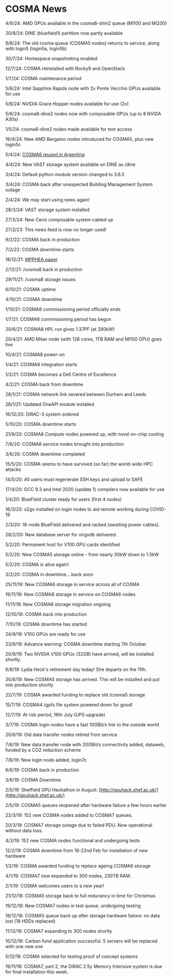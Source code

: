 # COSMA News

4/9/24: AMD GPUs available in the cosma8-shm2 queue (MI100 and MI200)

20/8/24: DINE (bluefield1) partition now partly available

9/8/24: The old cosma queue (COSMA5 nodes) returns to service, along with login5 (login5a, login5b)

30/7/24: Homespace snapshotting enabled

12/7/24: COSMA reinstalled with Rocky9 and OpenStack

1/7/24: COSMA maintenance period

5/6/24: Intel Sapphire Rapids node with 2x Ponte Vecchio GPUs available for use

5/6/24: NVIDIA Grace Hopper nodes available for use (2x)

5/6/24: cosma8-dine2 nodes now with composable GPUs (up to 8 NVIDA A30s)

1/5/24: cosma8-dine2 nodes made available for test access

16/4/24: New AMD Bergamo nodes introduced for COSMA5, plus new login5c

5/4/24: [COSMA6 reused in Argentina](https://ccad.unc.edu.ar/2024/04/05/ccad-le-da-una-segunda-vida-a-cosma6/)

4/4/24: New VAST storage system available on DINE as /dine

3/4/24: Default python module version changed to 3.6.5

3/4/24: COSMA back after unexpected Building Management System outage

2/4/24: We may start using news again!

28/3/24: VAST storage system installed

27/3/24: New Cerio composable system cabled up

27/2/23: This news feed is now no longer used!

9/2/22: COSMA back in production

7/2/22: COSMA downtime starts

18/12/21: [MPPHEA paper](https://ieeexplore.ieee.org/abstract/document/9647952/authors#authors)

2/12/21: /cosma8 back in production

29/11/21: /cosma8 storage issues

6/10/21: COSMA uptime

4/10/21: COSMA downtime

1/10/21: COSMA8 commissioning period officially ends

1/7/21: COSMA8 commissioning period has begun

20/6/21: COSMA8 HPL run gives 1.37PF (at 280kW)

20/4/21: AMD Milan node (with 128 cores, 1TB RAM and MI100 GPU) goes live

10/4/21: COSMA8 power-on

1/4/21: COSMA8 integration starts

1/3/21: COSMA becomes a Dell Centre of Excellence

4/2/21: COSMA back from downtime

28/1/21: COSMA network link severed between Durham and Leeds

26/1/21: Updated OneAPI module installed

16/12/20: DiRAC-3 system ordered

5/10/20: COSMA downtime starts

21/9/20: COSMA8 Compute nodes powered up, with novel on-chip cooling

7/8/20: COSMA8 service nodes brought into production

3/6/20: COSMA downtime completed

15/5/20: COSMA seems to have survived (so far) the world-wide HPC attacks

14/5/20: All users must regenerate SSH keys and upload to SAFE

17/4/20: GCC 9.3 and Intel 2020 (update 1) compilers now available for use

1/4/20: BlueField cluster ready for users (first 4 nodes)

16/3/20: x2go installed on login nodes to aid remote working during COVID-19

2/3/20: 16-node BlueField delivered and racked (awaiting power cables).

28/2/20: New database server for virgodb delivered.

5/2/20: Permanent host for V100 GPU cards identified

5/2/20: New COSMA5 storage online - from nearly 30kW down to 1.5kW

5/2/20: COSMA is alive again!

3/2/20: COSMA in downtime... back soon

25/11/19: New COSMA6 storage in service across all of COSMA

19/11/19: New COSMA6 storage in service on COSMA6 nodes

11/11/19: New COSMA6 storage migration ongoing

12/10/19: COSMA back into production

7/10/19: COSMA downtime has started

24/9/19: V100 GPUs are ready for use

23/9/19: Advance warning: COSMA downtime starting 7th October

20/9/19: Two NVIDIA V100 GPUs (32GB) have arrived, will be installed shortly.

6/9/19: Lydia Heck's retirement day today! She departs on the 11th.

30/8/19: New COSMA5 storage has arrived. This will be installed and put into production shortly

22/7/19: COSMA awarded funding to replace old /cosma5 storage

15/7/19: COSMA4 /gpfs file system powered down for good!

12/7/19: At risk period, 16th July (UPS upgrade)

3/7/19: COSMA login nodes have a fast 10GBit/s link to the outside world

20/6/19: Old data transfer nodes retired from service

7/6/19: New data transfer node with 20GBit/s connectivity added, dataweb, funded by a CO2 reduction scheme

7/6/19: New login node added, login7c

6/6/19: COSMA back in production

3/6/19: COSMA Downtime

2/5/19: Sheffield GPU Hackathon in August: [http://gpuhack.shef.ac.uk/](http://gpuhack.shef.ac.uk/)

2/5/19: COSMA5 queues reopened after hardware failure a few hours earlier

22/3/19: 152 new COSMA nodes added to COSMA7 queues.

20/3/19: COSMA7 storage outage due to failed PDU. Now operational without data loss.

4/3/19: 152 new COSMA nodes functional and undergoing tests

12/2/19: COSMA downtime from 18-22nd Feb for installation of new hardware

1/2/19: COSMA awarded funding to replace ageing COSMA6 storage

4/1/19: COSMA7 now expanded to 300 nodes, 230TB RAM.

2/1/19: COSMA welcomes users to a new year!

21/12/18: COSMA5 storage back to full redunancy in time for Christmas

19/12/18: New COSMA7 nodes in test queue, undergoing testing

18/12/18: COSMA5 queue back up after storage hardware failure: no data lost (18 HDDs replaced)

11/12/18: COSMA7 expanding to 300 nodes shortly

10/12/18: Carbon fund application successful: 5 servers will be replaced with one new one

5/12/18: COSMA selected for testing proof of concept systems

19/11/18: COSMA7, part 2, the DiRAC 2.5y Memory Intensive system is due for final installation this week.
